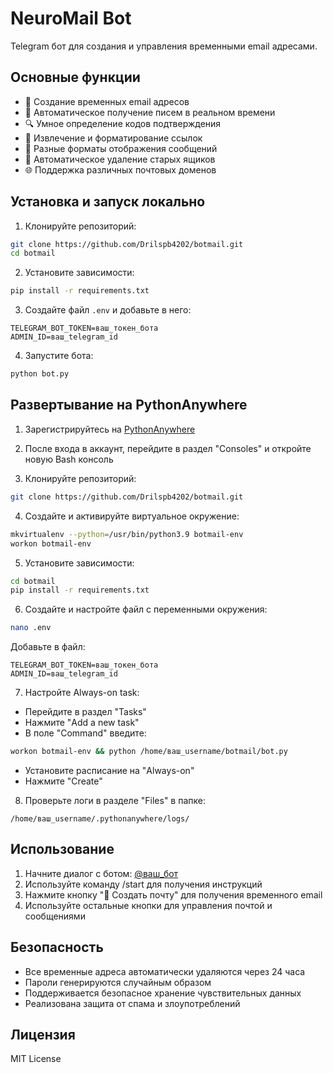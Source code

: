 # NeuroMail Bot

Telegram бот для создания и управления временными email адресами.

## Основные функции

- 📧 Создание временных email адресов
- 📨 Автоматическое получение писем в реальном времени
- 🔍 Умное определение кодов подтверждения
- 🔗 Извлечение и форматирование ссылок
- 📱 Разные форматы отображения сообщений
- 🔐 Автоматическое удаление старых ящиков
- 🌐 Поддержка различных почтовых доменов

## Установка и запуск локально

1. Клонируйте репозиторий:
```bash
git clone https://github.com/Drilspb4202/botmail.git
cd botmail
```

2. Установите зависимости:
```bash
pip install -r requirements.txt
```

3. Создайте файл `.env` и добавьте в него:
```
TELEGRAM_BOT_TOKEN=ваш_токен_бота
ADMIN_ID=ваш_telegram_id
```

4. Запустите бота:
```bash
python bot.py
```

## Развертывание на PythonAnywhere

1. Зарегистрируйтесь на [PythonAnywhere](https://www.pythonanywhere.com)

2. После входа в аккаунт, перейдите в раздел "Consoles" и откройте новую Bash консоль

3. Клонируйте репозиторий:
```bash
git clone https://github.com/Drilspb4202/botmail.git
```

4. Создайте и активируйте виртуальное окружение:
```bash
mkvirtualenv --python=/usr/bin/python3.9 botmail-env
workon botmail-env
```

5. Установите зависимости:
```bash
cd botmail
pip install -r requirements.txt
```

6. Создайте и настройте файл с переменными окружения:
```bash
nano .env
```
Добавьте в файл:
```
TELEGRAM_BOT_TOKEN=ваш_токен_бота
ADMIN_ID=ваш_telegram_id
```

7. Настройте Always-on task:
- Перейдите в раздел "Tasks"
- Нажмите "Add a new task"
- В поле "Command" введите:
```bash
workon botmail-env && python /home/ваш_username/botmail/bot.py
```
- Установите расписание на "Always-on"
- Нажмите "Create"

8. Проверьте логи в разделе "Files" в папке:
```
/home/ваш_username/.pythonanywhere/logs/
```

## Использование

1. Начните диалог с ботом: [@ваш_бот](https://t.me/ваш_бот)
2. Используйте команду /start для получения инструкций
3. Нажмите кнопку "📧 Создать почту" для получения временного email
4. Используйте остальные кнопки для управления почтой и сообщениями

## Безопасность

- Все временные адреса автоматически удаляются через 24 часа
- Пароли генерируются случайным образом
- Поддерживается безопасное хранение чувствительных данных
- Реализована защита от спама и злоупотреблений

## Лицензия

MIT License